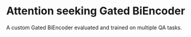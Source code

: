 # Attention seeking Gated BiEncoder
A custom Gated BiEncoder evaluated and trained on multiple QA tasks.
